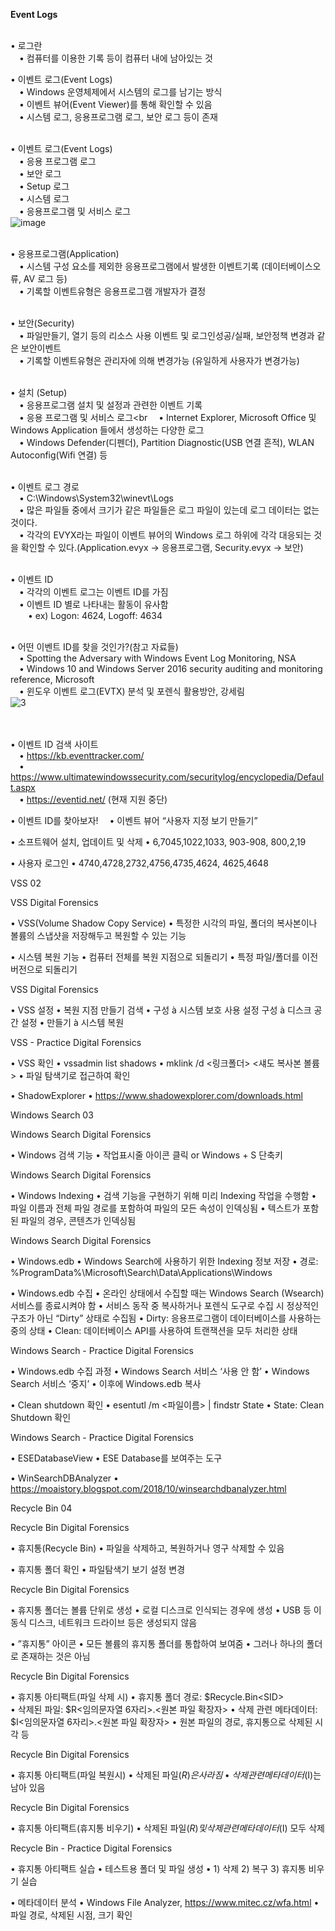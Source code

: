 **Event Logs**<br><br>

• 로그란<br>
 • 컴퓨터를 이용한 기록 등이 컴퓨터 내에 남아있는 것<br>

• 이벤트 로그(Event Logs)<br>
 • Windows 운영체제에서 시스템의 로그를 남기는 방식<br>
 • 이벤트 뷰어(Event Viewer)를 통해 확인할 수 있음<br>
 • 시스템 로그, 응용프로그램 로그, 보안 로그 등이 존재<br><br>

• 이벤트 로그(Event Logs)<br>
 • 응용 프로그램 로그<br>
 • 보안 로그<br>
 • Setup 로그<br>
 • 시스템 로그<br>
 • 응용프로그램 및 서비스 로그<br>
![image](https://github.com/user-attachments/assets/6a3e65a3-e7ed-4f20-a1a7-35135c268463)<br><br>

• 응용프로그램(Application)<br>
 • 시스템 구성 요소를 제외한 응용프로그램에서 발생한 이벤트기록 (데이터베이스오류, AV 로그 등)<br>
 • 기록할 이벤트유형은 응용프로그램 개발자가 결정<br><br>

• 보안(Security)<br>
 • 파일만들기, 열기 등의 리소스 사용 이벤트 및 로그인성공/실패, 보안정책 변경과 같은 보안이벤트<br>
 • 기록할 이벤트유형은 관리자에 의해 변경가능 (유일하게 사용자가 변경가능)<br><br>

• 설치 (Setup)<br>
 • 응용프로그램 설치 및 설정과 관련한 이벤트 기록<br>
 • 응용 프로그램 및 서비스 로그<br
 • Internet Explorer, Microsoft Office 및 Windows Application 들에서 생성하는 다양한 로그<br>
 • Windows Defender(디펜더), Partition Diagnostic(USB 연결 흔적), WLAN Autoconfig(Wifi 연결) 등<br><br>

• 이벤트 로그 경로<br>
 • C:\Windows\System32\winevt\Logs<br>
 • 많은 파일들 중에서 크기가 같은 파일들은 로그 파일이 있는데 로그 데이터는 없는 것이다.<br>
 • 각각의 EVYX라는 파일이 이벤트 뷰어의 Windows 로그 하위에 각각 대응되는 것을 확인할 수 있다.(Application.evyx -> 응용프로그램, Security.evyx -> 보안)<br><br>

• 이벤트 ID<br>
 • 각각의 이벤트 로그는 이벤트 ID를 가짐<br>
 • 이벤트 ID 별로 나타내는 활동이 유사함<br>
  • ex) Logon: 4624, Logoff: 4634<br><br>

• 어떤 이벤트 ID를 찾을 것인가?(참고 자료들)<br>
 • Spotting the Adversary with Windows Event Log Monitoring, NSA<br>
 • Windows 10 and Windows Server 2016 security auditing and monitoring reference, Microsoft<br>
 • 윈도우 이벤트 로그(EVTX) 분석 및 포렌식 활용방안, 강세림<br>
![3](https://github.com/user-attachments/assets/8fd40c32-1acc-4ab7-9f90-29a260a2ac37)<br><br><br>


• 이벤트 ID 검색 사이트<br>
 • https://kb.eventtracker.com/<br>
 • https://www.ultimatewindowssecurity.com/securitylog/encyclopedia/Default.aspx<br>
 • https://eventid.net/ (현재 지원 중단)<br>

• 이벤트 ID를 찾아보자!
 • 이벤트 뷰어 “사용자 지정 보기 만들기”

• 소프트웨어 설치, 업데이트 및 삭제
• 6,7045,1022,1033, 903-908,
800,2,19

• 사용자 로그인
• 4740,4728,2732,4756,4735,4624,
4625,4648

VSS
02

VSS
Digital Forensics

• VSS(Volume Shadow Copy Service)
• 특정한 시각의 파일, 폴더의 복사본이나 볼륨의 스냅샷을 저장해두고 복원할 수 있는 기능

• 시스템 복원 기능
• 컴퓨터 전체를 복원 지점으로 되돌리기
• 특정 파일/폴더를 이전 버전으로 되돌리기

VSS
Digital Forensics

• VSS 설정
• 복원 지점 만들기 검색
• 구성 à 시스템 보호 사용 설정
구성 à 디스크 공간 설정
• 만들기 à 시스템 복원

VSS - Practice
Digital Forensics

• VSS 확인
• vssadmin list shadows
• mklink /d <링크폴더> <섀도 복사본 볼륨>
• 파일 탐색기로 접근하여 확인

• ShadowExplorer
• https://www.shadowexplorer.com/downloads.html

Windows Search
03

Windows Search
Digital Forensics

• Windows 검색 기능
• 작업표시줄 아이콘 클릭 or Windows + S 단축키

Windows Search
Digital Forensics

• Windows Indexing
• 검색 기능을 구현하기 위해 미리 Indexing 작업을 수행함
• 파일 이름과 전체 파일 경로를 포함하여 파일의 모든 속성이 인덱싱됨
• 텍스트가 포함된 파일의 경우, 콘텐츠가 인덱싱됨

Windows Search
Digital Forensics

• Windows.edb
• Windows Search에 사용하기 위한 Indexing 정보 저장
• 경로: %ProgramData%\Microsoft\Search\Data\Applications\Windows

• Windows.edb 수집
• 온라인 상태에서 수집할 때는 Windows Search (Wsearch) 서비스를 종료시켜야 함
• 서비스 동작 중 복사하거나 포렌식 도구로 수집 시 정상적인 구조가 아닌 “Dirty” 상태로 수집됨
• Dirty: 응용프로그램이 데이터베이스를 사용하는 중의 상태
• Clean: 데이터베이스 API를 사용하여 트랜잭션을 모두 처리한 상태

Windows Search - Practice
Digital Forensics

• Windows.edb 수집 과정
• Windows Search 서비스 ‘사용 안 함’
• Windows Search 서비스 ‘중지’
• 이후에 Windows.edb 복사

• Clean shutdown 확인
• esentutl /m <파일이름> | findstr State
• State: Clean Shutdown 확인

Windows Search - Practice
Digital Forensics

• ESEDatabaseView
• ESE Database를 보여주는 도구

• WinSearchDBAnalyzer
• https://moaistory.blogspot.com/2018/10/winsearchdbanalyzer.html

Recycle Bin
04

Recycle Bin
Digital Forensics

• 휴지통(Recycle Bin)
• 파일을 삭제하고, 복원하거나 영구 삭제할 수 있음

• 휴지통 폴더 확인
• 파일탐색기 보기 설정 변경

Recycle Bin
Digital Forensics

• 휴지통 폴더는 볼륨 단위로 생성
• 로컬 디스크로 인식되는 경우에 생성
• USB 등 이동식 디스크, 네트워크 드라이브 등은 생성되지 않음

•
”휴지통” 아이콘
• 모든 볼륨의 휴지통 폴더를 통합하여 보여줌
• 그러나 하나의 폴더로 존재하는 것은 아님

Recycle Bin
Digital Forensics

• 휴지통 아티팩트(파일 삭제 시)
• 휴지통 폴더 경로: <Volume>\$Recycle.Bin\<SID>\
• 삭제된 파일: $R<임의문자열 6자리>.<원본 파일 확장자>
• 삭제 관련 메타데이터: $I<임의문자열 6자리>.<원본 파일 확장자>
• 원본 파일의 경로, 휴지통으로 삭제된 시각 등

Recycle Bin
Digital Forensics

• 휴지통 아티팩트(파일 복원시)
• 삭제된 파일($R)은 사라짐
• 삭제 관련 메타데이터($I)는 남아 있음

Recycle Bin
Digital Forensics

• 휴지통 아티팩트(휴지통 비우기)
• 삭제된 파일($R) 및 삭제 관련 메타데이터($I) 모두 삭제

Recycle Bin - Practice
Digital Forensics

• 휴지통 아티팩트 실습
• 테스트용 폴더 및 파일 생성
• 1) 삭제 2) 복구 3) 휴지통 비우기 실습

• 메타데이터 분석
• Windows File Analyzer, https://www.mitec.cz/wfa.html
• 파일 경로, 삭제된 시점, 크기 확인
